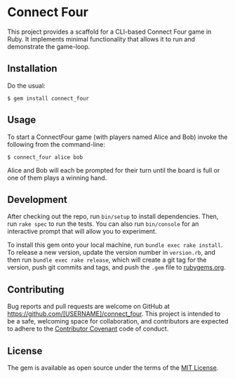 # Connect Four

This project provides a scaffold for a CLI-based Connect Four game in Ruby. It
implements minimal functionality that allows it to run and demonstrate the
game-loop.

## Installation

Do the usual:

    $ gem install connect_four

## Usage

To start a ConnectFour game (with players named Alice and Bob) invoke the
following from the command-line:

    $ connect_four alice bob

Alice and Bob will each be prompted for their turn until the board is full or
one of them plays a winning hand.

## Development

After checking out the repo, run `bin/setup` to install dependencies. Then, run
`rake spec` to run the tests. You can also run `bin/console` for an interactive
prompt that will allow you to experiment.

To install this gem onto your local machine, run `bundle exec rake install`. To
release a new version, update the version number in `version.rb`, and then run
`bundle exec rake release`, which will create a git tag for the version, push
git commits and tags, and push the `.gem` file to
[rubygems.org](https://rubygems.org).

## Contributing

Bug reports and pull requests are welcome on GitHub at
https://github.com/[USERNAME]/connect_four.
This project is intended to be a safe, welcoming space for collaboration, and
contributors are expected to adhere to the
[Contributor Covenant](http://contributor-covenant.org) code of conduct.

## License

The gem is available as open source under the terms of the
[MIT License](http://opensource.org/licenses/MIT).

